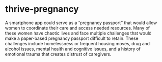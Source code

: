 thrive-pregnancy
================

A smartphone app could serve as a “pregnancy passport” that would allow women to coordinate their care and access needed resources. Many of these women have chaotic lives and face multiple challenges that would make a paper-based pregnancy passport difficult to retain. These challenges include homelessness or frequent housing moves, drug and alcohol issues, mental health and cognitive issues, and a history of emotional trauma that creates distrust of caregivers.

